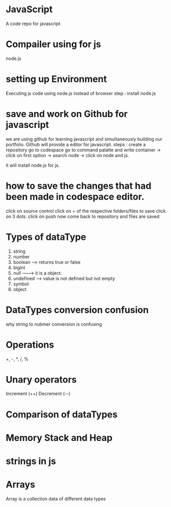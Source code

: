 # JavaScript
A code repo for javascript

# Compailer using for js
node.js

# setting up Environment
Executing js code using node.js instead of browser
step : 
  install node.js

# save and work on Github for javascript
we are using github for learning javascript and simultaneously building our portfolio.
Github will provide a editor for javascript.
steps :
  create a repository
  go to codespace
  go to command palatte and write container -> click on first option -> search node -> 
  click on node and js.

  it will install node.js for js.

# how to save the changes that had been made in codespace editor.
click on source control
click on + of the respective folders/files to save
click on 3 dots.
click on push
now come back to repository and files are saved 

# Types of dataType
1. string
2. number
3. boolean  --> returns true or false
4. bigint
5. null    ---> it is a object.
6. undefined   --> value is not defined but not empty
7. symbol
8. object

# DataTypes conversion confusion
why string to nubmer conversion is confusing

# Operations 
+, -, *, /, %

# Unary operators
Increment (++)
Decrement (--)


# Comparison of dataTypes

# Memory Stack and Heap

# strings in js


# Arrays 
  Array is a collection data of different data types
